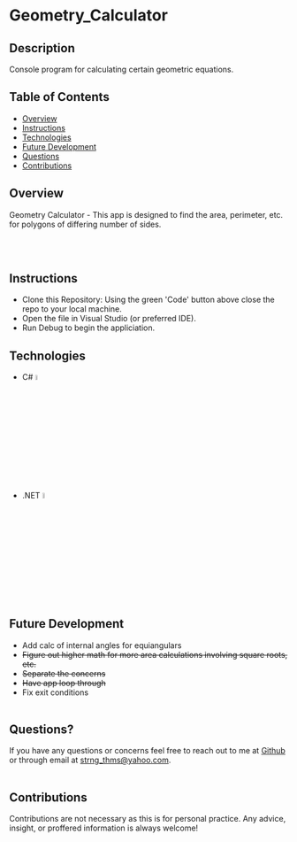 # Geometry_Calculator

## Description

Console program for calculating certain geometric equations.

## Table of Contents

- [Overview](#overview)
- [Instructions](#instructions)
- [Technologies](#technologies)
- [Future Development](#future-development)
- [Questions](#questions)
- [Contributions](#contributions)

## Overview

Geometry Calculator - This app is designed to find the area, perimeter, etc. for polygons of differing number of sides.

  <br></br>

## Instructions

- Clone this Repository:  Using the green 'Code' button above close the repo to your local machine.
- Open the file in Visual Studio (or preferred IDE).
- Run Debug to begin the appliciation.
    

## Technologies

- C# <img src="https://cdn.jsdelivr.net/gh/devicons/devicon/icons/csharp/csharp-original.svg" alt="C sharp" width="5%" />      

- .NET <img src="https://cdn.jsdelivr.net/gh/devicons/devicon/icons/dotnetcore/dotnetcore-original.svg" alt="dot Net" width="5%" />
          

## Future Development

- Add calc of internal angles for equiangulars
- ~~Figure out higher math for more area calculations involving square roots, etc.~~
- ~~Separate the concerns~~
- ~~Have app loop through~~
- Fix exit conditions
  <br></br>

## Questions?

If you have any questions or concerns feel free to reach out to me at [Github](https://github.com/ThomasStrong) or through email at <strng_thms@yahoo.com>.
<br></br>

## Contributions

Contributions are not necessary as this is for personal practice.  Any advice, insight, or proffered information is always welcome!